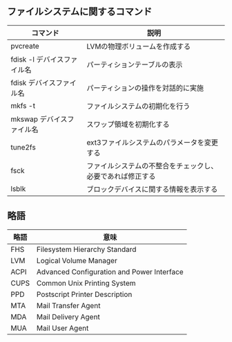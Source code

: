 
## ファイルシステムに関するコマンド

|コマンド|説明|
|-|-|
|pvcreate|LVMの物理ボリュームを作成する|
|fdisk -l デバイスファイル名|パーティションテーブルの表示|
|fdisk デバイスファイル名|パーティションの操作を対話的に実施|
|mkfs -t|ファイルシステムの初期化を行う|
|mkswap デバイスファイル名|スワップ領域を初期化する|
|tune2fs|ext3ファイルシステムのパラメータを変更する|
|fsck|ファイルシステムの不整合をチェックし、必要であれば修正する|
|lsblk|ブロックデバイスに関する情報を表示する|

## 略語

|略語|意味|
|-|-|
|FHS|Filesystem Hierarchy Standard|
|LVM|Logical Volume Manager|
|ACPI|Advanced Configuration and Power Interface|
|CUPS|Common Unix Printing System|
|PPD|Postscript Printer Description|
|MTA|Mail Transfer Agent|
|MDA|Mail Delivery Agent|
|MUA|Mail User Agent|
